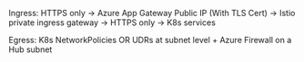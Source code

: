 Ingress: HTTPS only -> Azure App Gateway Public IP (With TLS Cert) -> Istio private ingress gateway -> HTTPS only -> K8s services

Egress: K8s NetworkPolicies OR UDRs at subnet level + Azure Firewall on a Hub subnet
